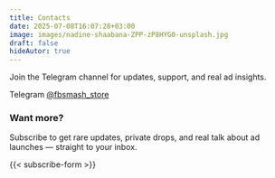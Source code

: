 ```yaml
---
title: Contacts
date: 2025-07-08T16:07:28+03:00
image: images/nadine-shaabana-ZPP-zP8HYG0-unsplash.jpg
draft: false
hideAutor: true
---
```


Join the Telegram channel for updates, support, and real ad insights.

Telegram [@fbsmash_store](https://t.me/fbsmash_store)

### Want more?

Subscribe to get rare updates, private drops, and real talk about ad launches — straight to your inbox.

{{< subscribe-form >}}
